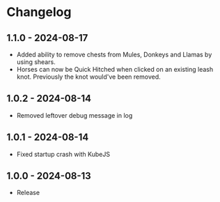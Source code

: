 # Changelog

## 1.1.0 - 2024-08-17
- Added ability to remove chests from Mules, Donkeys and Llamas by using shears.
- Horses can now be Quick Hitched when clicked on an existing leash knot. Previously the knot would've been removed. 

## 1.0.2 - 2024-08-14
- Removed leftover debug message in log 

## 1.0.1 - 2024-08-14
- Fixed startup crash with KubeJS

## 1.0.0 - 2024-08-13
- Release